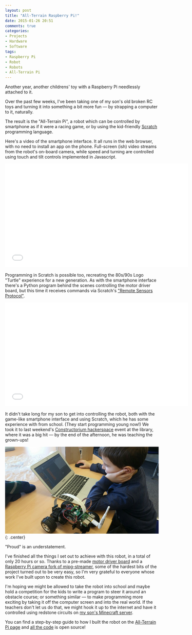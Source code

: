 ```yaml
---
layout: post
title: "All-Terrain Raspberry Pi!"
date: 2015-01-26 20:51
comments: true
categories: 
- Projects
- Hardware
- Software
tags:
- Raspberry Pi
- Robot
- Robots
- All-Terrain Pi
---
```


Another year, another childrens' toy with a Raspberry Pi needlessly attached to it.

Over the past few weeks, I've been taking one of my son's old broken RC toys and turning it into something a bit more fun &mdash; by strapping a computer to it, naturally.

The result is the "All-Terrain Pi", a robot which can be controlled by smartphone as if it were a racing game, or by using the kid-friendly [Scratch](http://scratch.mit.edu/) programming language.

Here's a video of the smartphone interface. It all runs in the web browser, with no need to install an app on the phone. Full-screen (ish) video streams from the robot's on-board camera, while speed and turning are controlled using touch and tilt controls implemented in Javascript.

<center><iframe src="//player.vimeo.com/video/116594321" width="600" height="338" frameborder="0" webkitallowfullscreen="" mozallowfullscreen="" allowfullscreen=""></iframe></center>

Programming in Scratch is possible too, recreating the 80s/90s Logo "Turtle" experience for a new generation. As with the smartphone interface there's a Python program behind the scenes controlling the motor driver board, but this time it receives commands via Scratch's ["Remote Sensors Protocol"](http://wiki.scratch.mit.edu/wiki/Remote_Sensors_Protocol).

<center><iframe src="//player.vimeo.com/video/117524704" width="600" height="338" frameborder="0" webkitallowfullscreen="" mozallowfullscreen="" allowfullscreen=""></iframe></center>

It didn't take long for my son to get into controlling the robot, both with the game-like smartphone interface and using Scratch, which he has some experience with from school. (They start programming young now!)  We took it to last weekend's [Constructorium hackerspace](http://constructorium.org) event at the library, where it was a big hit &mdash; by the end of the afternoon, he was teaching the grown-ups!

![Programming the All-Terrain Pi in Scratch](/atp/53.jpg){: .center}

"Proud" is an understatement.

I've finished all the things I set out to achieve with this robot, in a total of only 20 hours or so. Thanks to a pre-made [motor driver board](https://www.piborg.org/picoborgrev) and a [Raspberry Pi camera fork of mjpg-streamer](https://github.com/jacksonliam/mjpg-streamer), some of the hardest bits of the project turned out to be very easy, so I'm very grateful to everyone whose work I've built upon to create this robot.

I'm hoping we might be allowed to take the robot into school and maybe hold a competition for the kids to write a program to steer it around an obstacle course; or something similar &mdash; to make programming more exciting by taking it off the computer screen and into the real world. If the teachers don't let us do that, we might hook it up to the internet and have it controlled using redstone circuits on [my son's Minecraft server](http://joseph.renton.es).

You can find a step-by-step guide to how I built the robot on the [All-Terrain Pi page](http://robots.ianrenton.com/atp) and [all the code](https://github.com/ianrenton/All-Terrain-Pi) is open source!

